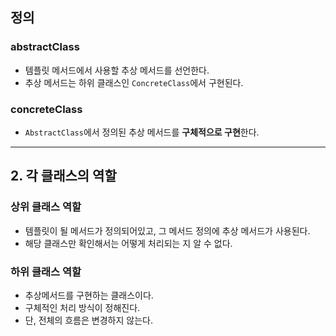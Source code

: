 
## 정의

### abstractClass

- 템플릿 메서드에서 사용할 추상 메서드를 선언한다.
- 추상 메서드는 하위 클래스인 `ConcreteClass`에서 구현된다.

### concreteClass

- `AbstractClass`에서 정의된 추상 메서드를 **구체적으로 구현**한다.

---

## 2. 각 클래스의 역할

### 상위 클래스 역할

- 템플릿이 될 메서드가 정의되어있고, 그 메서드 정의에 추상 메서드가 사용된다.
- 해당 클래스만 확인해서는 어떻게 처리되는 지 알 수 없다.

### 하위 클래스 역할

- 추상메서드를 구현하는 클래스이다.
- 구체적인 처리 방식이 정해진다.
- 단, 전체의 흐름은 변경하지 않는다.
